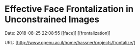 # Effective Face Frontalization in Unconstrained Images

Date: 2018-08-25 22:08:55
[[face]] [[frontalization]]

URL: [http://www.openu.ac.il/home/hassner/projects/frontalize/]
